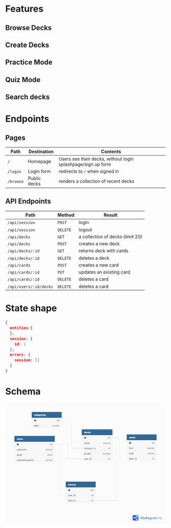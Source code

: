 # Features
## Browse Decks

## Create Decks

## Practice Mode

## Quiz Mode

## Search decks

# Endpoints
## Pages
| Path     | Destination  | Contents                                                      |
|----------|--------------|---------------------------------------------------------------|
| `/`      | Homepage     | Users see their decks, without login splashpage/sign up form  |
| `/login` | Login form   | redirects to `/` when signed in                               |
| `/browse`| Public decks | renders a collection of recent decks                          |

## API Endpoints
| Path                   | Method   | Result                           |
|------------------------|----------|----------------------------------|
| `/api/session`         | `POST`   | login                            |
| `/api/session`         | `DELETE` | logout                           |
| `/api/decks`           | `GET`    | a collection of decks (limit 20) |
| `/api/decks`           | `POST`   | creates a new deck               |
| `/api/decks/:id`       | `GET`    | returns deck with cards          |
| `/api/decks/:id`       | `DELETE` | deletes a deck                   |
| `/api/cards`           | `POST`   | creates a new card               |
| `/api/cards/:id`       | `PUT`    | updates an existing card         |
| `/api/cards/:id`       | `DELETE` | deletes a card                   |
| `/api/users/:id/decks` | `DELETE` | deletes a card                   |


# State shape
```json
{
  entities:{
  },
  session: {
    id: 1
  },
  errors: {
    session: []
  }
}
```
# Schema
![schema](images/Schema.png)
